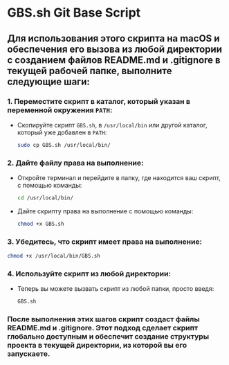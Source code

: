 # GBS.sh Git Base Script
## Для использования этого скрипта на macOS и обеспечения его вызова из любой директории с созданием файлов README.md и .gitignore в текущей рабочей папке, выполните следующие шаги:

### 1. **Переместите скрипт в каталог, который указан в переменной окружения `PATH`**:
   - Скопируйте скрипт `GBS.sh`, в `/usr/local/bin` или другой каталог, который уже добавлен в `PATH`:
     ```bash
     sudo cp GBS.sh /usr/local/bin/
     ```

### 2. **Дайте файлу права на выполнение**:
   - Откройте терминал и перейдите в папку, где находится ваш скрипт, с помощью команды:
     ```bash
     cd /usr/local/bin/
     ```
   - Дайте скрипту права на выполнение с помощью команды:
     ```bash
     chmod +x GBS.sh
     ```

### 3. **Убедитесь, что скрипт имеет права на выполнение**:
   ```bash
   chmod +x /usr/local/bin/GBS.sh
   ```

### 4. **Используйте скрипт из любой директории**:
   - Теперь вы можете вызвать скрипт из любой папки, просто введя:
     ```bash
     GBS.sh
     ```

### После выполнения этих шагов скрипт создаст файлы README.md и .gitignore. Этот подход сделает скрипт глобально доступным и обеспечит создание структуры проекта в текущей директории, из которой вы его запускаете.